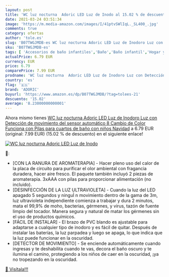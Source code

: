 ```yaml
---
layout: post
title: 'WC luz nocturna  Adoric LED Luz de Inodo al 15.02 % de descuento'
date: 2021-03-24 03:51:34
image: 'https://m.media-amazon.com/images/I/41ptvSWlIqL._SL400_.jpg'
comments: true
category: ofertas
author: 'tole.es'
slug: 'B07TWGJMDB-es WC luz nocturna Adoric LED Luz de Inodoro Luz con...'
sku: 'B07TWGJMDB-es'
tags: [ 'Accesorios de baño infantiles','Baño','Baño infantil','Hogar y cocina','adoric','navidad', ]
actualPrice: 6.79 EUR
currency: EUR
price: 6.79
comparePrice: 7.99 EUR
prodname: 'WC luz nocturna  Adoric LED Luz de Inodoro Luz con Detección de movimiento del sensor automático  8 Cambio de Color Funciona con Pilas  para cuartos de baño con niños Navidad'
country: 'es'
flag: '🇪🇸'
brand: 'ADORIC'
buyurl: 'https://www.amazon.es/dp/B07TWGJMDB/?tag=tolees-21'
descuento: '15.02'
average: '8.23000000000001'
---
```


Ahora mismo tienes [WC luz nocturna  Adoric LED Luz de Inodoro Luz con Detección de movimiento del sensor automático  8 Cambio de Color Funciona con Pilas  para cuartos de baño con niños Navidad](https://www.amazon.es/dp/B07TWGJMDB/?tag=tolees-21) a 6.79 EUR (original: 7.99 EUR) (15.02 %  de descuento) en el siguiente enlace!

[![WC luz nocturna  Adoric LED Luz de Inodo](https://m.media-amazon.com/images/I/41ptvSWlIqL._SL400_.jpg)](https://www.amazon.es/dp/B07TWGJMDB/?tag=tolees-21)

🔎:

- [CON LA RANURA DE AROMATERAPIA] - Hacer pleno uso del calor de la placa de circuito para purificar el olor ambiental con fragancia duradera, hacer aire fresco. El paquete también incluyó 2 piezas de aromaterapia. 3xAAA con pilas para proporcionar alimentación (no incluido).
- [DESINFECCIÓN DE LA LUZ ULTRAVIOLETA] - Cuando la luz del LED apagado 5 segundos y ninguÌ n movimiento dentro de la gama de 3m, luz ultravioleta independiente comienza a trabajar y dura 2 minutos, mata el 99,9% de moho, bacterias, gérmenes, y virus, tazón de fuente limpio del tocador. Manera segura y natural de matar los gérmenes sin el uso de productos químicos.
- [FÁCIL DE INSTALAR] - El brazo de PVC blando es ajustable para adaptarse a cualquier tipo de inodoro y es fácil de quitar. Después de instalar las baterías, la luz parpadea y luego se apaga, lo que indica que la luz puede funcionar en la oscuridad.
- [DETECTOR DE MOVIMIENTO] - Se enciende automáticamente cuando ingresas y te deshabilita cuando te vas, decora el baño oscuro y te ilumina el camino, protegiendo a los niños de caer en la oscuridad, ¡ya no tropezando en la oscuridad.

[🛒 Visítala!!!](https://www.amazon.es/dp/B07TWGJMDB/?tag=tolees-21)
